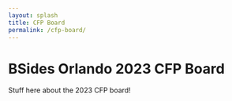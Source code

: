 ```yaml
---
layout: splash
title: CFP Board
permalink: /cfp-board/
---
```

# BSides Orlando 2023 CFP Board
Stuff here about the 2023 CFP board!
